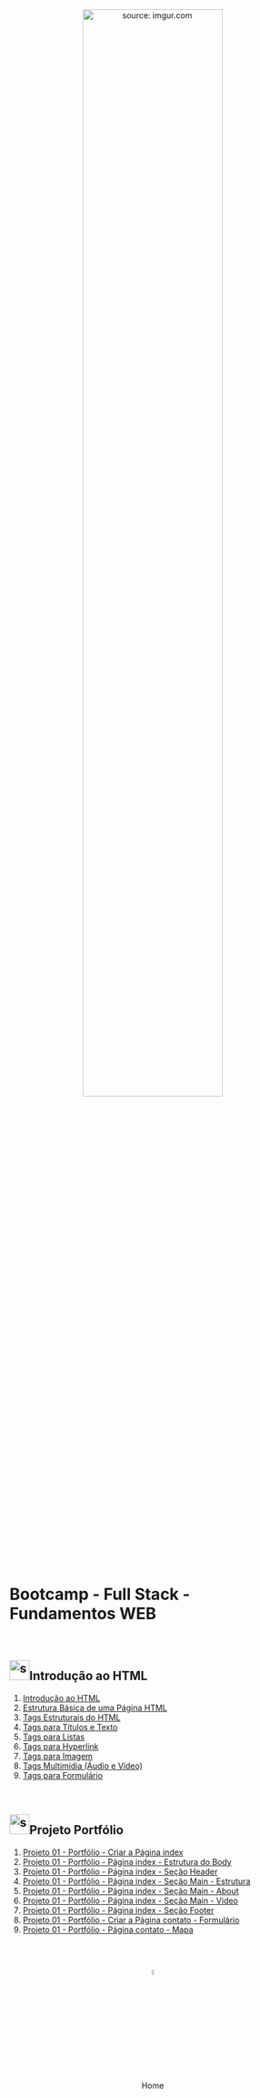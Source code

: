 <div align="center">
    <img src="https://i.imgur.com/Dxz805G.png" title="source: imgur.com" width="70%"/> 
</div>
<h1>Bootcamp - Full Stack - Fundamentos WEB</h1>

<br />

<h2><img src="https://i.imgur.com/WDbGBIA.png" title="source: imgur.com" width="35px"/>Introdução ao  HTML</h2>



1. <a href="01.md">Introdução ao HTML</a>
2. <a href="02.md">Estrutura Básica de uma Página HTML</a>
3. <a href="03.md">Tags Estruturais do HTML</a>
4. <a href="04.md">Tags para Títulos e Texto</a>
5. <a href="05.md">Tags para Listas</a>
6. <a href="06.md">Tags para Hyperlink</a>
7. <a href="07.md">Tags para Imagem</a>
8. <a href="08.md">Tags Multimídia (Áudio e Vídeo)</a>
9. <a href="09.md">Tags para Formulário</a>

<br />

<h2><img src="https://i.imgur.com/WDbGBIA.png" title="source: imgur.com" width="35px"/>Projeto Portfólio</h2>



1. <a href="pr01.md">Projeto 01 - Portfólio - Criar a Página index</a>
2. <a href="pr02.md">Projeto 01 - Portfólio - Página index - Estrutura do Body</a>
3. <a href="pr03.md">Projeto 01 - Portfólio - Página index - Seção Header</a>
4. <a href="pr04.md">Projeto 01 - Portfólio - Página index - Seção Main - Estrutura</a>
5. <a href="pr05.md">Projeto 01 - Portfólio - Página index - Seção Main - About</a>
6. <a href="pr06.md">Projeto 01 - Portfólio - Página index - Seção Main - Video</a>
7. <a href="pr07.md">Projeto 01 - Portfólio - Página index - Seção Footer</a>
8. <a href="pr08.md">Projeto 01 - Portfólio - Criar a Página contato - Formulário</a>
9. <a href="pr09.md">Projeto 01 - Portfólio - Página contato - Mapa</a>

<br /><br />

<div align="center"><a href="../README.md"><img src="https://i.imgur.com/kfHCxif.png" title="source: imgur.com" width="5%"/></a></div>
<div align="center">Home</div>
